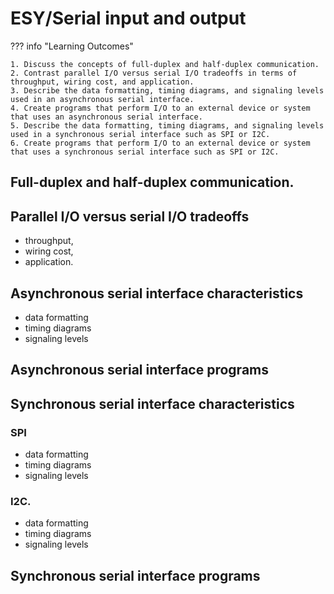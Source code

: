 # ESY/Serial input and output

??? info "Learning Outcomes"

    1. Discuss the concepts of full-duplex and half-duplex communication.
    2. Contrast parallel I/O versus serial I/O tradeoffs in terms of throughput, wiring cost, and application.
    3. Describe the data formatting, timing diagrams, and signaling levels used in an asynchronous serial interface.
    4. Create programs that perform I/O to an external device or system that uses an asynchronous serial interface.
    5. Describe the data formatting, timing diagrams, and signaling levels used in a synchronous serial interface such as SPI or I2C.
    6. Create programs that perform I/O to an external device or system that uses a synchronous serial interface such as SPI or I2C.

## Full-duplex and half-duplex communication.

## Parallel I/O versus serial I/O tradeoffs

- throughput, 
- wiring cost, 
- application.

## Asynchronous serial interface characteristics

- data formatting
- timing diagrams
- signaling levels

## Asynchronous serial interface programs

## Synchronous serial interface characteristics

### SPI

- data formatting
- timing diagrams
- signaling levels

### I2C.

- data formatting
- timing diagrams
- signaling levels

## Synchronous serial interface programs
